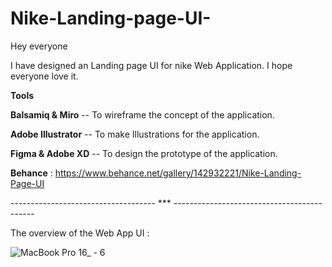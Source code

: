 
# Nike-Landing-page-UI-

Hey everyone

I have designed an Landing page UI for nike Web Application. I hope everyone love it.

**Tools**

**Balsamiq & Miro** -- To wireframe the concept of the application.

**Adobe Illustrator** -- To make Illustrations for the application.

**Figma & Adobe XD** -- To design the prototype of the application.

**Behance** : https://www.behance.net/gallery/142932221/Nike-Landing-Page-UI

------------------------------------  ***  -------------------------------------------

The overview of the Web App UI :

![MacBook Pro 16_ - 6](https://user-images.githubusercontent.com/81346813/166432563-2f51d885-7771-429f-b58a-fa7a5f305568.png)
